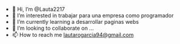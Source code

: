 - 👋 Hi, I’m @Lauta2217     
- 👀 I’m interested in  trabajar para una empresa como programador  
- 🌱 I’m currently learning  a desarrollar paginas webs 
- 💞️ I’m looking to collaborate on ...   
- 📫 How to reach me lautarogarcia94@gmail.com

<!---
Lauta2217/Lauta2217 is a ✨ special ✨ repository because its `README.md` (this file) appears on your GitHub profile.
You can click the Preview link to take a look at your changes.
--->

